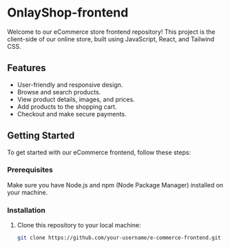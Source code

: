# OnlayShop-frontend
Welcome to our eCommerce store frontend repository! This project is the client-side of our online store, built using JavaScript, React, and Tailwind CSS.

## Features

- User-friendly and responsive design.
- Browse and search products.
- View product details, images, and prices.
- Add products to the shopping cart.
- Checkout and make secure payments.

## Getting Started

To get started with our eCommerce frontend, follow these steps:

### Prerequisites

Make sure you have Node.js and npm (Node Package Manager) installed on your machine.

### Installation

1. Clone this repository to your local machine:

   ```bash
   git clone https://github.com/your-username/e-commerce-frontend.git
